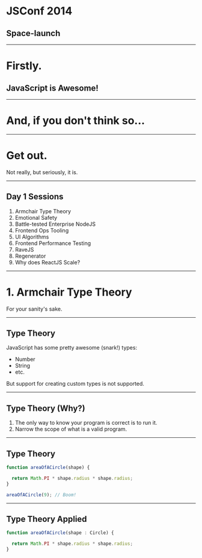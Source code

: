 # JSConf 2014
## Space-launch

---

# Firstly.
## JavaScript is Awesome!

---

# And, if you don't think so...

---

# Get out.

Not really, but seriously, it is.

---

## Day 1 Sessions

  1. Armchair Type Theory
  2. Emotional Safety
  3. Battle-tested Enterprise NodeJS
  4. Frontend Ops Tooling
  5. UI Algorithms
  6. Frontend Performance Testing
  7. RaveJS
  8. Regenerator
  9. Why does ReactJS Scale?

---

# 1. Armchair Type Theory

For your sanity's sake.

---

## Type Theory

JavaScript has some pretty awesome (snark!) types:

  * Number
  * String
  * etc.

But support for creating custom types is not supported.

---

## Type Theory (Why?)

  1. The only way to know your program is correct is to run it.
  2. Narrow the scope of what is a valid program.

---

## Type Theory

````javascript
function areaOfACircle(shape) {

  return Math.PI * shape.radius * shape.radius;
}

areaOfACircle(9); // Boom!
````

---

## Type Theory Applied

````javascript
function areaOfACircle(shape : Circle) {

  return Math.PI * shape.radius * shape.radius;
}
````

